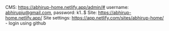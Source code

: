 CMS: https://abhirup-home.netlify.app/admin/# username: abhirupju@gmail.com, password: k1..$
Site: https://abhirup-home.netlify.app/
Site settings: https://app.netlify.com/sites/abhirup-home/ - login using github
